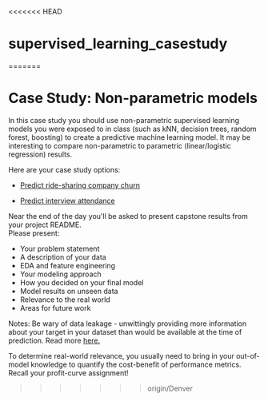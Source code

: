 <<<<<<< HEAD
# supervised_learning_casestudy
=======
# Case Study: Non-parametric models

In this case study you should use non-parametric supervised learning models you were exposed to in class (such as kNN, decision trees, random forest, boosting) to create a predictive machine learning model.  It may be interesting to compare non-parametric to parametric (linear/logistic regression) results.  

Here are your case study options:  

* [Predict ride-sharing company churn](https://github.com/GalvanizeDataScience/supervised-learning-case-study/blob/Denver/ride-share/case_study_description.md)

* [Predict interview attendance](https://github.com/GalvanizeDataScience/supervised-learning-case-study/blob/Denver/interview/case_study_description.md)


Near the end of the day you'll be asked to present capstone results from your project README.    
Please present:  
* Your problem statement  
* A description of your data  
* EDA and feature engineering  
* Your modeling approach  
* How you decided on your final model  
* Model results on unseen data  
* Relevance to the real world  
* Areas for future work  

Notes: 
Be wary of data leakage - unwittingly providing more information about your target in your 
dataset than would be available at the time of prediction.  Read more [here.](https://www.kaggle.com/dansbecker/data-leakage)

To determine real-world relevance, you usually need to bring in your out-of-model knowledge to 
quantify the cost-benefit of performance metrics.  Recall your profit-curve assignment!

>>>>>>> origin/Denver
